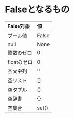 # Falseとなるもの

|False対象  |値        |
|:----------|:---------|
|ブール値   |False     |
|null       |None      |
|整数のゼロ |0         |
|floatのゼロ|0         |
|空文字列   |''        |
|空リスト   |[]        |
|空タプル   |()        |
|空辞書     |{}        |
|空集合     |set()     |
